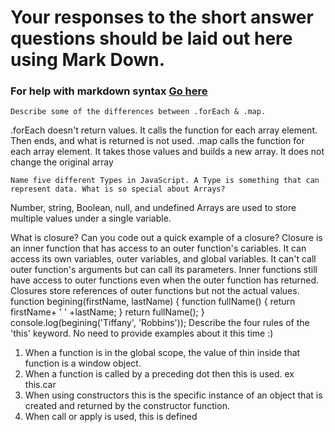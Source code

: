 # Your responses to the short answer questions should be laid out here using Mark Down.
### For help with markdown syntax [Go here](https://github.com/adam-p/markdown-here/wiki/Markdown-Cheatsheet)
    Describe some of the differences between .forEach & .map.
.forEach doesn't return values. It calls the function for each array element.  Then ends, and what is returned is not used.
.map calls the function for each array element.  It takes those values and builds a new array.  It does not change the original array

    Name five different Types in JavaScript. A Type is something that can represent data. What is so special about Arrays?
Number, string, Boolean, null, and undefined
Arrays are used to store multiple values under a single variable.

  What is closure? Can you code out a quick example of a closure?
Closure is an inner function that has access to an outer function's cariables.  It can access its own variables, outer variables, and global variables. It can't call outer function's arguments but can call its parameters.  Inner functions still have access to outer functions even when the outer function has returned.  Closures store references of outer functions but not the actual values.
function begining(firstName, lastName) {
	function fullName() {
 	  return firstName+ ' ' +lastName;
}
return fullName();
}
console.log(begining('Tiffany', 'Robbins'));
Describe the four rules of the 'this' keyword. No need to provide examples about it this time :)
1. When a function is in the global scope, the value of thin inside that function is a window object.
2. When a function is called by a preceding dot then this is used. ex this.car
3. When using constructors this is the specific instance of an object that is created and returned by the constructor function.
4. When call or apply is used, this is defined
